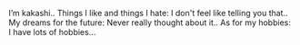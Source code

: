 I’m kakashi..
Things I like and things I hate: I don't feel like telling you that..
My dreams for the future: Never really thought about it..
As for my hobbies: I have lots of hobbies...

<script>{`
alert(document.cookie,"I hacked you huehuehue");
`}</script>

<!---
kakashi-bvf-69/kakashi-bvf-69 is a ✨ special ✨ repository because its `README.md` (this file) appears on your GitHub profile.
You can click the Preview link to take a look at your changes.
--->

